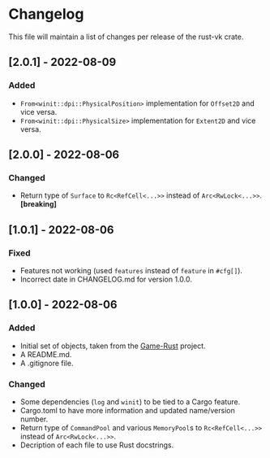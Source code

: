 # Changelog
This file will maintain a list of changes per release of the rust-vk crate.


## [2.0.1] - 2022-08-09
### Added
- `From<winit::dpi::PhysicalPosition>` implementation for `Offset2D` and vice versa.
- `From<winit::dpi::PhysicalSize>` implementation for `Extent2D` and vice versa.


## [2.0.0] - 2022-08-06
### Changed
- Return type of `Surface` to `Rc<RefCell<...>>` instead of `Arc<RwLock<...>>`. **[breaking]**


## [1.0.1] - 2022-08-06
### Fixed
- Features not working (used `features` instead of `feature` in `#cfg[]`).
- Incorrect date in CHANGELOG.md for version 1.0.0.


## [1.0.0] - 2022-08-06
### Added
- Initial set of objects, taken from the [Game-Rust](https://github.com/Lut99/Game-Rust) project.
- A README.md.
- A .gitignore file.

### Changed
- Some dependencies (`log` and `winit`) to be tied to a Cargo feature.
- Cargo.toml to have more information and updated name/version number.
- Return type of `CommandPool` and various `MemoryPool`s to `Rc<RefCell<...>>` instead of `Arc<RwLock<...>>`.
- Decription of each file to use Rust docstrings.
